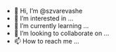 - 👋 Hi, I’m @szvarevashe
- 👀 I’m interested in ...
- 🌱 I’m currently learning ...
- 💞️ I’m looking to collaborate on ...
- 📫 How to reach me ...

<!---
szvarevashe/szvarevashe is a ✨ special ✨ repository because its `README.md` (this file) appears on your GitHub profile.
You can click the Preview link to take a look at your changes.
--->
